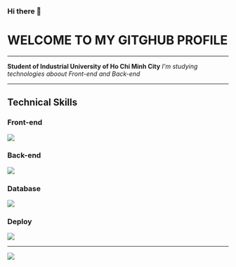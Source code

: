 ### Hi there 👋

<h1>WELCOME TO MY GITGHUB PROFILE</h1>

<hr/>

**Student of Industrial University of Ho Chi Minh City**
*I'm studying technologies aboout Front-end and Back-end*

<hr/>

<h2>Technical Skills</h2>
<h3>Front-end</h3>
<img src="https://skillicons.dev/icons?i=html,css,js,react,ts,redux,bootstrap,sass" />
<h3>Back-end</h3>
<img src="https://skillicons.dev/icons?i=java,spring,js,nodejs" />
<h3>Database</h3>
<img src="https://skillicons.dev/icons?i=mysql,mongodb,redis" />
<h3>Deploy</h3>
<img src="https://skillicons.dev/icons?i=docker,vercel" />

<hr/>

<img src="https://github-readme-stats.vercel.app/api/top-langs/?username=KhanhNhat242" />
